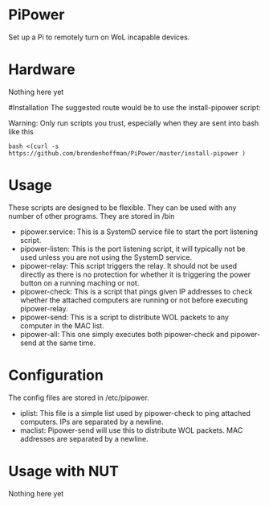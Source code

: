 # PiPower
Set up a Pi to remotely turn on WoL incapable devices.

# Hardware
Nothing here yet

#Installation
The suggested route would be to use the install-pipower script: 

Warning: Only run scripts you trust, especially when they are sent into bash like this

`bash <(curl -s https://github.com/brendenhoffman/PiPower/master/install-pipower )`

# Usage
These scripts are designed to be flexible. They can be used with any number of other programs. They are stored in /bin
* pipower.service: This is a SystemD service file to start the port listening script.
* pipower-listen: This is the port listening script, it will typically not be used unless you are not using the SystemD service.
* pipower-relay: This script triggers the relay. It should not be used directly as there is no protection for whether it is triggering the power button on a running maching or not.
* pipower-check: This is a script that pings given IP addresses to check whether the attached computers are running or not before executing pipower-relay.
* pipower-send: This is a script to distribute WOL packets to any computer in the MAC list.
* pipower-all: This one simply executes both pipower-check and pipower-send at the same time.

# Configuration
The config files are stored in /etc/pipower.
* iplist: This file is a simple list used by pipower-check to ping attached computers. IPs are separated by a newline.
* maclist: Pipower-send will use this to distribute WOL packets. MAC addresses are separated by a newline.

# Usage with NUT
Nothing here yet
